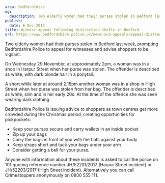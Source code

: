```yaml
area: Bedfordshire
og:
  description: Two elderly women had their purses stolen in Bedford last week, prompting Bedfordshire Police to appeal for witnesses and advise shoppers to be vigilant.
publish:
  date: 6 Dec 2017
title: Witness appeal following distraction thefts in Bedford
url: https://www.bedfordshire.police.uk/news-and-appeals/appeal-distraction-theft-Bedford
```

Two elderly women had their purses stolen in Bedford last week, prompting Bedfordshire Police to appeal for witnesses and advise shoppers to be vigilant.

On Wednesday 29 November, at approximately 2pm, a woman was in a shop in Harpur Street when her purse was stolen. The offender is described as white, with dark blonde hair in a ponytail.

A short while later at around 2.15pm another woman was in a shop in High Street when her purse was stolen from her bag. The offender is described as white, slim and in her early 20s. At the time of the offence she was seen wearing dark clothing.

Bedfordshire Police is issuing advice to shoppers as town centres get more crowded during the Christmas period, creating opportunities for pickpockets:

 * Keep your purses secure and carry wallets in an inside pocket
 * Zip up your bags
 * Carry the bags in front of you with the flats against your body
 * Keep straps short and tuck your bags under your arm
 * Consider getting a bell for your purse.

Anyone with information about these incidents is asked to call the police on 101 quoting reference number JH/52201/2017 (Harpur Street incident) or JH/52203/2017 (High Street incident). Alternatively you can call Crimestoppers anonymously on 0800 555 111.
